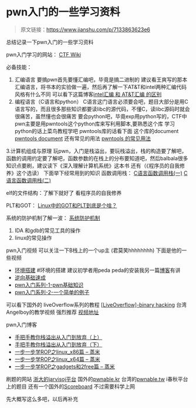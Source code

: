 # pwn入门的一些学习资料

> 原文链接：https://www.jianshu.com/p/7133863623e6

总结记录一下pwn入门的一些学习资料

pwn入门学习的网站：
[CTF Wiki](https://ctf-wiki.github.io/ctf-wiki/)

必备技能：

1. 汇编语言
   要搞pwn首先要懂汇编吧，毕竟是搞二进制的
   建议看王爽写的那本汇编语言，将书本的实验做一遍，然后再了解一下AT&T和intel两种汇编代码风格有什么不同
   可以看下这篇博客[intel汇编 和 AT&T汇编 的区别](https://blog.csdn.net/kennyrose/article/details/7575952)
2. 编程语言（C语言和python）
   C语言这门语言必须要会吧，题目大部分是用C语言写的，而且很多那些知识都要读libc的源代码，不懂C，读libc源码时就会很痛苦，虽然懂也会很痛苦
   要会python吧，毕竟exp用python写的，CTF中pwn主要是用pwntools这个python库来写利用脚本,要熟悉这个库
   学习python的话上菜鸟教程学吧
   pwntools库的话看下面
   这个库的document [pwntools document](http://pwntools.readthedocs.io/en/stable/about.html)
   还有常见的用法 [pwntools 的常见用法](http://www.91ri.org/14382.html)

3.计算机组成与原理
玩pwn，入门是栈溢出，要玩栈溢出，栈的构造要了解吧，函数的调用约定要了解吧，函数参数的在栈上的分布要知道吧，然后balbala很多知识点要刷，建议读下《深入理解计算机系统》这本书 还有（《程序员的自我修养》这个选读）
下面举下经常用到的知识
函数调用栈：
[C语言函数调用栈(一)](https://www.cnblogs.com/clover-toeic/p/3755401.html)
[C语言函数调用栈(二)](https://www.cnblogs.com/clover-toeic/p/3756668.html)

elf的文件结构：了解下就好了
看程序员的自我修养

PLT和GOT：
[Linux中的GOT和PLT到底是个啥？](http://www.freebuf.com/articles/system/135685.html)

系统的防护机制了解一波：
[系统防护机制](https://blog.betamao.me/2017/09/06/系统保护/)

1. IDA 和gdb的常见工具的操作
2. linux的常见操作

pwn入门视频
可以关注一下B栈上的一个up主 (君莫笑hhhhhhhh)
下面是他的一些视频

- [环境搭建](https://www.bilibili.com/video/av14550200) #环境的搭建 建议初学者用peda peda的安装我另一篇[博客](https://www.jianshu.com/p/1476f38e3aa3)有讲
- [逆向基础速成](https://www.bilibili.com/video/av15099229)
- [pwn入门系列-1-pwn基础知识](https://www.bilibili.com/video/av14821631)
- [pwn入门系列-2-一个简单的例子](https://www.bilibili.com/video/av14824239)

可以看下国外的 liveOverflow系列的教程
[[LiveOverflow\]-binary hacking](https://www.bilibili.com/video/av18860370?from=search&seid=11125347866510739031)
台湾 Angelboy的教学视频 强烈推荐
[视频地址](https://www.youtube.com/channel/UC_PU5Tk6AkDnhQgl5gARObA)

pwn入门博客

- [手把手教你栈溢出从入门到放弃（上）](https://paper.seebug.org/271/)
- [手把手教你栈溢出从入门到放弃（下）](https://paper.seebug.org/272/)
- [一步一步学ROP之linux_x86篇 – 蒸米](http://www.vuln.cn/6645)
- [一步一步学ROP之linux_x64篇 – 蒸米](http://www.vuln.cn/6644)
- [一步一步学ROP之gadgets和2free篇 – 蒸米](http://www.vuln.cn/6643)

刷题的网站
[浙大的jarvisoj平台](https://www.jarvisoj.com/)
国外的[pwnable.kr](http://www.pwnable.kr/)
台湾的[pwnable.tw](https://pwnable.tw/)
i春秋平台上的题目
还有一个国外的[Scoreboard](https://hackme.inndy.tw/scoreboard/) 不过需要科学上网

先大概写这么多吧，以后再补充